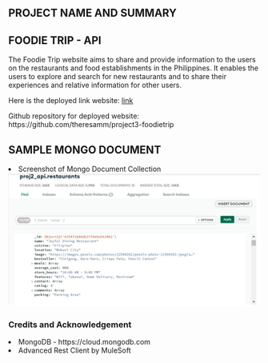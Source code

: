 <h2>PROJECT NAME AND SUMMARY</h2>

<h2>FOODIE TRIP - API</h2>

<p>The Foodie Trip website aims to share and provide information to the users on the restaurants and food establishments in the Philippines. It enables the users to explore and search for new restaurants and to share their experiences and relative information for other users.</p>

<p>Here is the deployed link website: <a href ="https://theresamm.github.io/project3-foodietrip/">link</a></p>
<p>Github repository for deployed website: https://github.com/theresamm/project3-foodietrip</p>

<h2>SAMPLE MONGO DOCUMENT</h2>

<li>Screenshot of Mongo Document Collection</li>

<img src=images/mongo.jpg>

<h3>Credits and Acknowledgement</h3>
<li>MongoDB - https://cloud.mongodb.com</li>
<li>Advanced Rest Client by MuleSoft </li>

